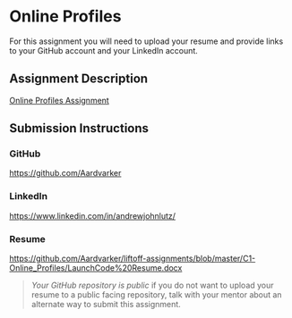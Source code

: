 # Online Profiles
For this assignment you will need to upload your resume and provide links to your GitHub account and your LinkedIn account.

## Assignment Description
[Online Profiles Assignment](https://education.launchcode.org/liftoff/modules/assignments/online-profiles)

## Submission Instructions
 
### GitHub
https://github.com/Aardvarker
 
### LinkedIn
https://www.linkedin.com/in/andrewjohnlutz/

### Resume
https://github.com/Aardvarker/liftoff-assignments/blob/master/C1-Online_Profiles/LaunchCode%20Resume.docx

> *Your GitHub repository is public* if you do not want to upload your resume to a public facing repository, talk with your mentor about an alternate way to submit this assignment.
